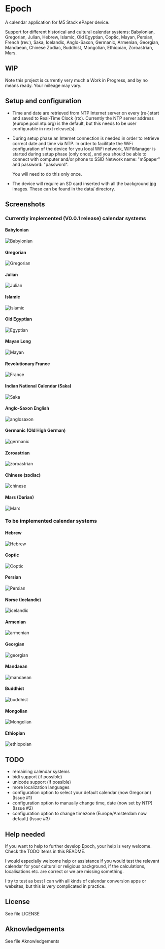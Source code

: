 # Epoch

A calendar application for M5 Stack ePaper device.

Support for different historical and cultural calendar systems: Babylonian, Gregorian, Julian, Hebrew, Islamic, Old Egyptian, Coptic, Mayan, Persian, French (rev.), Saka, Icelandic, Anglo-Saxon, Germanic, Armenian, Georgian, Mandaean, Chinese Zodiac, Buddhist, Mongolian, Ethiopian, Zoroastrian, Mars.

## WIP
Note this project is currently very much a Work in Progress, and by no means ready. Your mileage may vary.

## Setup and configuration

* Time and date are retrieved from NTP Internet server on every (re-)start and saved to Real-Time Clock (rtc).
  Currently the NTP server address (europe.pool.ntp.org) is the default, but this needs to be user
  configurable in next release(s).
* During setup phase an Internet connection is needed in order to retrieve correct date and time via NTP.
  In order to facilitate the WiFi configuration of the device for you local WiFi network, WiFiManager is
  started during setup phase (only once), and you should be able to connect with computer and/or phone to
  SSID Network name: "m5paper" and password: "password".

  You will need to do this only once.

* The device will require an SD card inserted with all the background jpg images. These can be found in the
  data/ directory.

## Screenshots

### Currently implemented (V0.0.1 release) calendar systems

#### Babylonian
![Babylonian](https://github.com/jsoeterbroek/epoch/blob/main/assets/screens/babylonian.jpg)
#### Gregorian
![Gregorian](https://github.com/jsoeterbroek/epoch/blob/main/assets/screens/gregorian.jpg)
#### Julian
![Julian](https://github.com/jsoeterbroek/epoch/blob/main/assets/screens/julian.jpg)
#### Islamic
![Islamic](https://github.com/jsoeterbroek/epoch/blob/main/assets/screens/islamic.jpg)
#### Old Egyptian
![Egyptian](https://github.com/jsoeterbroek/epoch/blob/main/assets/screens/egyptian.jpg)
#### Mayan Long
![Mayan](https://github.com/jsoeterbroek/epoch/blob/main/assets/screens/mayan.jpg)
#### Revolutionary France
![France](https://github.com/jsoeterbroek/epoch/blob/main/assets/screens/rev_french.jpg)
#### Indian National Calendar (Saka)
![Saka](https://github.com/jsoeterbroek/epoch/blob/main/assets/screens/saka.jpg)
#### Anglo-Saxon English
![anglosaxon](https://github.com/jsoeterbroek/epoch/blob/main/assets/screens/anglosaxon.jpg)
#### Germanic (Old High German)
![germanic](https://github.com/jsoeterbroek/epoch/blob/main/assets/screens/germanic.jpg)
#### Zoroastrian
![zoroastrian](https://github.com/jsoeterbroek/epoch/blob/main/assets/screens/zoroastrian.jpg)
#### Chinese (zodiac)
![chinese](https://github.com/jsoeterbroek/epoch/blob/main/assets/screens/chin_zodiac.jpg)
#### Mars (Darian)
![Mars](https://github.com/jsoeterbroek/epoch/blob/main/assets/screens/mars.jpg)

### To be implemented calendar systems

#### Hebrew
![Hebrew](https://github.com/jsoeterbroek/epoch/blob/main/assets/screens/hebrew.jpg)
#### Coptic
![Coptic](https://github.com/jsoeterbroek/epoch/blob/main/assets/screens/coptic.jpg)
#### Persian
![Persian](https://github.com/jsoeterbroek/epoch/blob/main/assets/screens/persian.jpg)
#### Norse (Icelandic)
![icelandic](https://github.com/jsoeterbroek/epoch/blob/main/assets/screens/icelandic.jpg)
#### Armenian
![armenian](https://github.com/jsoeterbroek/epoch/blob/main/assets/screens/armenian.jpg)
#### Georgian
![georgian](https://github.com/jsoeterbroek/epoch/blob/main/assets/screens/georgian.jpg)
#### Mandaean
![mandaean](https://github.com/jsoeterbroek/epoch/blob/main/assets/screens/mandaean.jpg)
#### Buddhist
![buddhist](https://github.com/jsoeterbroek/epoch/blob/main/assets/screens/buddhist.jpg)
#### Mongolian
![Mongolian](https://github.com/jsoeterbroek/epoch/blob/main/assets/screens/mongolian.jpg)
#### Ethiopian
![ethiopoian](https://github.com/jsoeterbroek/epoch/blob/main/assets/screens/ethiopian.jpg)

## TODO
* remaining calendar systems
* bidi support (if possible)
* unicode support (if possible)
* more localization languages
* configuration option to select your default calendar (now Gregorian) (Issue #1)
* configuration option to manually change time, date (now set by NTP) (Issue #2)
* configuration option to change timezone (Europe/Amsterdam now default) (Issue #3)

## Help needed
If you want to help to further develop Epoch, your help is very welcome. Check the TODO items in this README.

I would especially welcome help or assistance if you would test the relevant calendar for your
cultural or religious background, if the calculations, localisations etc. are correct or we are missing something.

I try to test as best I can with all kinds of calendar conversion apps or websites, but this is very complicated
in practice.

## License
See file LICENSE

## Aknowledgements
See file Aknowledgements
